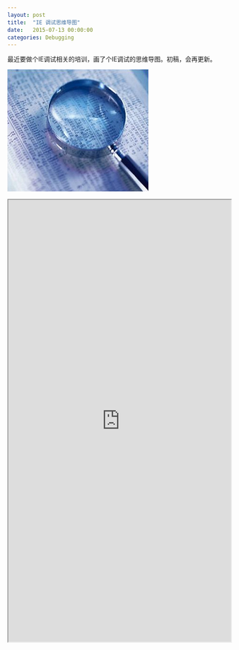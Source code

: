 ```yaml
---
layout: post
title:  "IE 调试思维导图"
date:   2015-07-13 00:00:00
categories: Debugging
---
```


最近要做个IE调试相关的培训，画了个IE调试的思维导图。初稿，会再更新。

![debug](/assets/images/posts/debug.png)

<!--more-->
<iframe src="http://naotu.baidu.com/viewshare.html?shareId=awz3mb8ij8c0" style="width:100%;height:1000px"></iframe>

